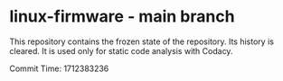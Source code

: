 # linux-firmware - main branch

This repository contains the frozen state of the repository.
Its history is cleared. It is used only for static code
analysis with Codacy.

Commit Time: 1712383236